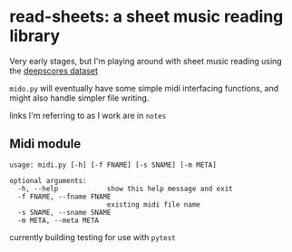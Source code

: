 # read-sheets: a sheet music reading library
Very early stages, but I'm playing around with sheet music reading using the [deepscores dataset](https://tuggeluk.github.io/deepscores/
)

`mido.py` will eventually have some simple midi interfacing functions, and might also handle simpler file writing.



links I'm referring to as I work are in `notes`

## Midi module

```
usage: midi.py [-h] [-f FNAME] [-s SNAME] [-m META]

optional arguments:
  -h, --help            show this help message and exit
  -f FNAME, --fname FNAME
                        existing midi file name
  -s SNAME, --sname SNAME
  -m META, --meta META
```

currently building testing for use with `pytest`
